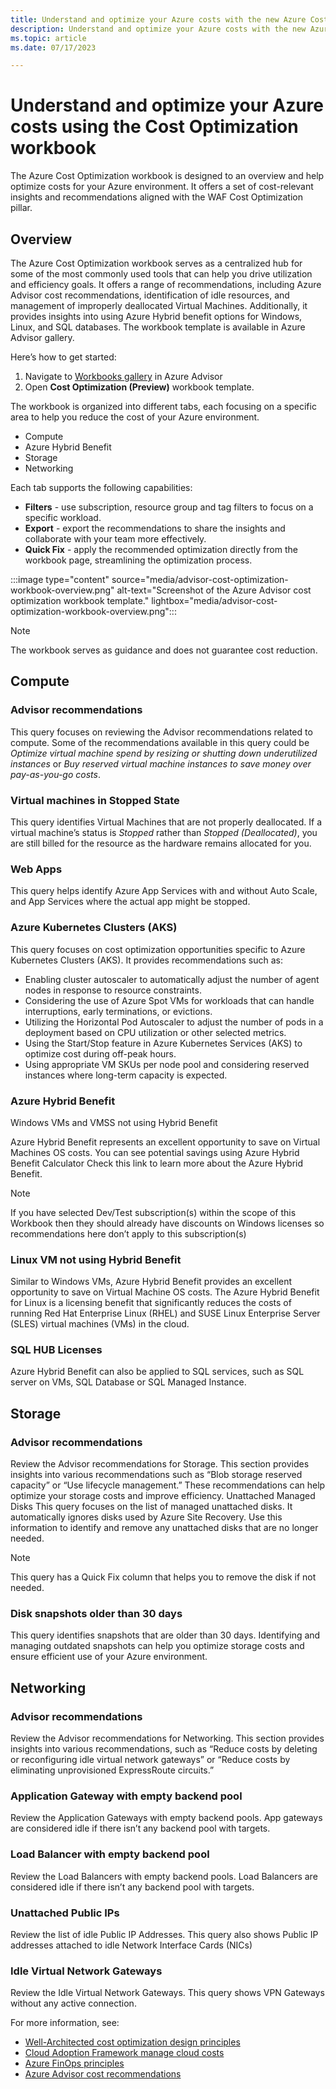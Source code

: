 ```yaml
---
title: Understand and optimize your Azure costs with the new Azure Cost Optimization workbook.
description: Understand and optimize your Azure costs with the new Azure Cost Optimization workbook.
ms.topic: article
ms.date: 07/17/2023

---
```


# Understand and optimize your Azure costs using the Cost Optimization workbook
The Azure Cost Optimization workbook is designed to an overview and help optimize costs for your Azure environment. It offers a set of cost-relevant insights and recommendations aligned with the WAF Cost Optimization pillar.

## Overview
The Azure Cost Optimization workbook serves as a centralized hub for some of the most commonly used tools that can help you drive utilization and efficiency goals. It offers a range of recommendations, including Azure Advisor cost recommendations, identification of idle resources, and management of improperly deallocated Virtual Machines. Additionally, it provides insights into using Azure Hybrid benefit options for Windows, Linux, and SQL databases. The workbook template is available in Azure Advisor gallery.

Here’s how to get started:

1.	Navigate to [Workbooks gallery](https://aka.ms/advisorworkbooks) in Azure Advisor 
1.	Open **Cost Optimization (Preview)** workbook template.

The workbook is organized into different tabs, each focusing on a specific area to help you reduce the cost of your Azure environment. 
* Compute
* Azure Hybrid Benefit
* Storage
* Networking

Each tab supports the following capabilities:
*	**Filters** - use subscription, resource group and tag filters to focus on a specific workload.
*	**Export** - export the recommendations to share the insights and collaborate with your team more effectively.
*	**Quick Fix** - apply the recommended optimization directly from the workbook page, streamlining the optimization process.

:::image type="content" source="media/advisor-cost-optimization-workbook-overview.png" alt-text="Screenshot of the Azure Advisor cost optimization workbook template." lightbox="media/advisor-cost-optimization-workbook-overview.png":::

> [!NOTE]
> The workbook serves as guidance and does not guarantee cost reduction.

## Compute

### Advisor recommendations

This query focuses on reviewing the Advisor recommendations related to compute. Some of the recommendations available in this query could be *Optimize virtual machine spend by resizing or shutting down underutilized instances* or *Buy reserved virtual machine instances to save money over pay-as-you-go costs*.

### Virtual machines in Stopped State

This query identifies Virtual Machines that are not properly deallocated. If a virtual machine’s status is *Stopped* rather than *Stopped (Deallocated)*, you are still billed for the resource as the hardware remains allocated for you.

### Web Apps
This query helps identify Azure App Services with and without Auto Scale, and App Services where the actual app might be stopped.

### Azure Kubernetes Clusters (AKS)

This query focuses on cost optimization opportunities specific to Azure Kubernetes Clusters (AKS). It provides recommendations such as:
*	Enabling cluster autoscaler to automatically adjust the number of agent nodes in response to resource constraints.
*	Considering the use of Azure Spot VMs for workloads that can handle interruptions, early terminations, or evictions.
*	Utilizing the Horizontal Pod Autoscaler to adjust the number of pods in a deployment based on CPU utilization or other selected metrics.
*	Using the Start/Stop feature in Azure Kubernetes Services (AKS) to optimize cost during off-peak hours.
*	Using appropriate VM SKUs per node pool and considering reserved instances where long-term capacity is expected.

### Azure Hybrid Benefit

Windows VMs and VMSS not using Hybrid Benefit

Azure Hybrid Benefit represents an excellent opportunity to save on Virtual Machines OS costs. You can see potential savings using Azure Hybrid Benefit Calculator Check this link to learn more about the Azure Hybrid Benefit.

> [!NOTE]
> If you have selected Dev/Test subscription(s) within the scope of this Workbook then they should already have discounts on Windows licenses so recommendations here don’t apply to this subscription(s)

### Linux VM not using Hybrid Benefit

Similar to Windows VMs, Azure Hybrid Benefit provides an excellent opportunity to save on Virtual Machine OS costs. The Azure Hybrid Benefit for Linux is a licensing benefit that significantly reduces the costs of running Red Hat Enterprise Linux (RHEL) and SUSE Linux Enterprise Server (SLES) virtual machines (VMs) in the cloud.

### SQL HUB Licenses

Azure Hybrid Benefit can also be applied to SQL services, such as SQL server on VMs, SQL Database or SQL Managed Instance.

## Storage

### Advisor recommendations

Review the Advisor recommendations for Storage. This section provides insights into various recommendations such as “Blob storage reserved capacity” or “Use lifecycle management.” These recommendations can help optimize your storage costs and improve efficiency.
Unattached Managed Disks
This query focuses on the list of managed unattached disks. It automatically ignores disks used by Azure Site Recovery. Use this information to identify and remove any unattached disks that are no longer needed.

> [!NOTE]
> This query has a Quick Fix column that helps you to remove the disk if not needed.

### Disk snapshots older than 30 days
This query identifies snapshots that are older than 30 days. Identifying and managing outdated snapshots can help you optimize storage costs and ensure efficient use of your Azure environment.

## Networking

### Advisor recommendations
Review the Advisor recommendations for Networking. This section provides insights into various recommendations, such as “Reduce costs by deleting or reconfiguring idle virtual network gateways” or “Reduce costs by eliminating unprovisioned ExpressRoute circuits.”

### Application Gateway with empty backend pool

Review the Application Gateways with empty backend pools. App gateways are considered idle if there isn’t any backend pool with targets.

### Load Balancer with empty backend pool

Review the Load Balancers with empty backend pools. Load Balancers are considered idle if there isn’t any backend pool with targets.

### Unattached Public IPs

Review the list of idle Public IP Addresses. This query also shows Public IP addresses attached to idle Network Interface Cards (NICs)

### Idle Virtual Network Gateways

Review the Idle Virtual Network Gateways. This query shows VPN Gateways without any active connection.

For more information, see: 
* [Well-Architected cost optimization design principles](/azure/well-architected/cost/principles)
* [Cloud Adoption Framework manage cloud costs](/azure/cloud-adoption-framework/get-started/manage-costs)
* [Azure FinOps principles](/azure/cost-management-billing/finops/overview-finops)
* [Azure Advisor cost recommendations](advisor-reference-cost-recommendations.md)

